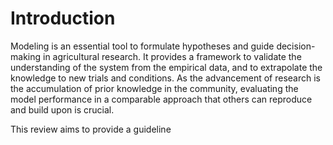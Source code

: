 # Introduction

Modeling is an essential tool to formulate hypotheses and guide decision-making in agricultural research. It provides a framework to validate the understanding of the system from the empirical data, and to extrapolate the knowledge to new trials and conditions. As the advancement of research is the accumulation of prior knowledge in the community, evaluating the model performance in a comparable approach that others can reproduce and build upon is crucial.

This review aims to provide a guideline
